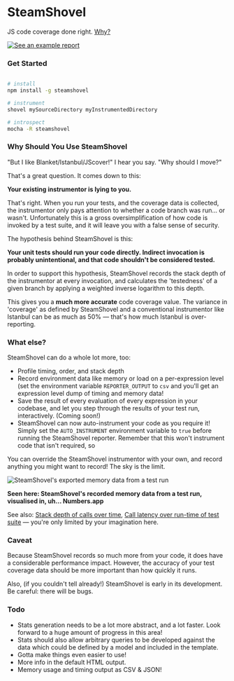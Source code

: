 SteamShovel
===========

JS code coverage done right. [Why?](#why-should-you-use-steamshovel)

[![See an example report](https://files.app.net/2h8pnciKv.png)](http://rawgithub.com/cgiffard/SteamShovel/master/report.html)

### Get Started

```sh

# install
npm install -g steamshovel

# instrument
shovel mySourceDirectory myInstrumentedDirectory

# introspect
mocha -R steamshovel

```

### Why Should You Use SteamShovel

"But I like Blanket/Istanbul/JScover!" I hear you say. "Why should I move?"

That's a great question. It comes down to this:

**Your existing instrumentor is lying to you.**

That's right. When you run your tests, and the coverage data is collected, the
instrumentor only pays attention to whether a code branch was run... or wasn't.
Unfortunately this is a gross oversimplification of how code is invoked by a
test suite, and it will leave you with a false sense of security.

The hypothesis behind SteamShovel is this:

**Your unit tests should run your code directly. Indirect invocation is probably
unintentional, and that code shouldn't be considered tested.**

In order to support this hypothesis, SteamShovel records the stack depth of the
instrumentor at every invocation, and calculates the 'testedness' of a given
branch by applying a weighted inverse logarithm to this depth.

This gives you a **much more accurate** code coverage value. The variance in
'coverage' as defined by SteamShovel and a conventional instrumentor like
Istanbul can be as much as 50% — that's how much Istanbul is over-reporting.

### What else?

SteamShovel can do a whole lot more, too:

* Profile timing, order, and stack depth
* Record environment data like memory or load on a per-expression level (set the
  environment variable `REPORTER_OUTPUT` to `csv` and you'll get an expression
  level dump of timing and memory data!
* Save the result of every evaluation of every expression in your codebase, and
  let you step through the results of your test run, interactively. (Coming
  soon!)
* SteamShovel can now auto-instrument your code as you require it! Simply set
  the `AUTO_INSTRUMENT` environment variable to `true` before running the
  SteamShovel reporter. Remember that this won't instrument code that isn't
  required, so 

You can override the SteamShovel instrumentor with your own, and record anything
you might want to record! The sky is the limit.

![SteamShovel's exported memory data from a test run](https://files.app.net/2p54lXIXq.png)

**Seen here: SteamShovel's recorded memory data from a test run, visualised in,
uh... Numbers.app**

See also: [Stack depth of calls over time](https://files.app.net/2p5qdpjOu.png),
[Call latency over run-time of test suite](https://files.app.net/2p5qbErUo.png)
— you're only limited by your imagination here.

### Caveat

Because SteamShovel records so much more from your code, it does have a
considerable performance impact. However, the accuracy of your test coverage
data should be more important than how quickly it runs.

Also, (if you couldn't tell already!) SteamShovel is early in its development.
Be careful: there will be bugs.

### Todo

* Stats generation needs to be a lot more abstract, and a lot faster. Look
  forward to a huge amount of progress in this area!
* Stats should also allow arbitrary queries to be developed against the data
  which could be defined by a model and included in the template.
* Gotta make things even easier to use!
* More info in the default HTML output.
* Memory usage and timing output as CSV & JSON!